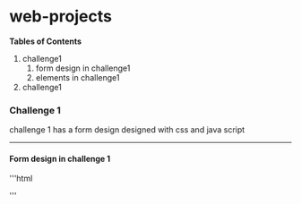 # web-projects
**Tables of Contents**
1. challenge1
   1.  form design in challenge1
   2.  elements in challenge1
3. challenge1

### Challenge 1
challenge 1 has a form design designed with css and java script

---

#### Form design in challenge 1
'''html
<head>
  <meta charset="UTF-8">
  <meta name="viewport" content="width=device-width, initial-scale=1.0"> <!-- displays site properly based on user's device -->

  <link rel="icon" type="image/png" sizes="32x32" href="./assets/images/favicon-32x32.png">
  
  <title>Frontend Mentor | Multi-step form</title>

  <!-- Feel free to remove these styles or customise in your own stylesheet 👍 -->
  <style>
    .attribution { font-size: 11px; text-align: center; }
    .attribution a { color: hsl(228, 45%, 44%); }
  </style>
</head>
'''


